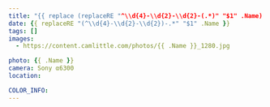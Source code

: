 ```yaml
---
title: "{{ replace (replaceRE "^\\d{4}-\\d{2}-\\d{2}-(.*)" "$1" .Name) "-" " " | title }}"
date: {{ replaceRE "(^\\d{4}-\\d{2}-\\d{2})-.*" "$1" .Name }}
tags: []
images:
  - https://content.camlittle.com/photos/{{ .Name }}_1280.jpg

photo: {{ .Name }}
camera: Sony α6300
location: 

COLOR_INFO:
---
```

